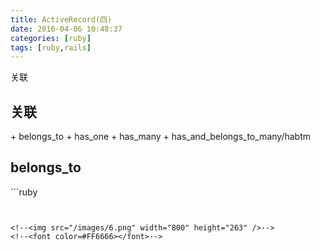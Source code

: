 ```yaml
---
title: ActiveRecord(四)
date: 2016-04-06 10:48:37
categories: [ruby]
tags: [ruby,rails]
---
```

关联
<!-- more -->

<h2>关联</h2>
+ belongs_to
+ has_one
+ has_many
+ has_and_belongs_to_many/habtm

<h2>belongs_to</h2>
```ruby



```


<!--<img src="/images/6.png" width="800" height="263" />-->
<!--<font color=#FF6666></font>-->
